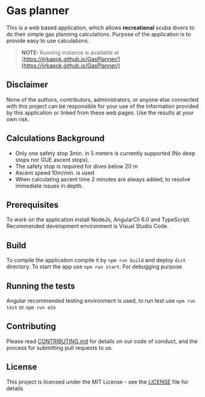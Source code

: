# Gas planner

This is a web based application, which allows **recreational** scuba divers to do their simple gas planning calculations. Purpose of the application is to provide easy to use calculations.

> **NOTE:** Running instance is available at [https://jirkapok.github.io/GasPlanner/](https://jirkapok.github.io/GasPlanner/)

## Disclaimer

None of the authors, contributors, administrators, or anyone else connected with this project can be responsible for your use of the information provided by this application or linked from these web pages. Use the results at your own risk.

## Calculations Background

* Only one safety stop 3min. in 5 meters is currently supported (No deep stops nor GUE ascent stops).
* The safety stop is required for dives below 20 m
* Ascent speed 10m/min. is used
* When calculating ascent time 2 minutes are always added, to resolve immediate issues in depth.

## Prerequisites

To work on the application install NodeJs, AngularCli 6.0 and TypeScript. Recommended development environment is Visual Studio Code.

## Build

To compile the application compile it by `npm run build` and deploy `dist` directory. To start the app use `npm run start`. For debugging purpose

## Running the tests

Angular recommended testing environment is used, to run test use `npm run test` or `npm run e2e`

## Contributing

Please read [CONTRIBUTING.md](CONTRIBUTING.md) for details on our code of conduct, and the process for submitting pull requests to us.

## License

This project is licensed under the MIT License - see the [LICENSE](LICENSE) file for details
